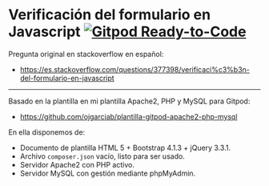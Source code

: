 # Verificación del formulario en Javascript [![Gitpod Ready-to-Code](https://img.shields.io/badge/Gitpod-Ready--to--Code-blue?logo=gitpod)](https://gitpod.io/#https://github.com/ojgarciab/377398-stackoverflow-es)

Pregunta original en stackoverflow en español:

* https://es.stackoverflow.com/questions/377398/verificaci%c3%b3n-del-formulario-en-javascript

---

Basado en la plantilla en mi plantilla Apache2, PHP y MySQL para Gitpod:
* https://github.com/ojgarciab/plantilla-gitpod-apache2-php-mysql

En ella disponemos de:

* Documento de plantilla HTML 5 + Bootstrap 4.1.3 + jQuery 3.3.1.
* Archivo `composer.json` vacío, listo para ser usado.
* Servidor Apache2 con PHP activo.
* Servidor MySQL con gestión mediante phpMyAdmin.

